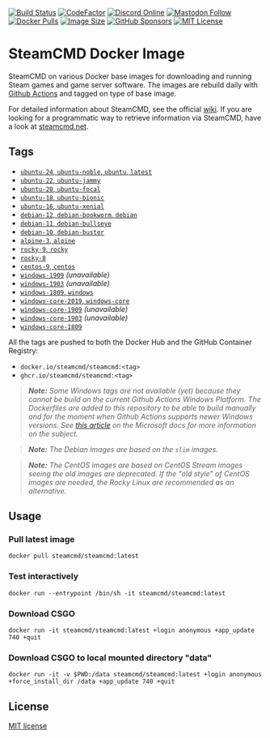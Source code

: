 [![Build Status](https://github.com/steamcmd/docker/actions/workflows/build.yml/badge.svg)](https://github.com/steamcmd/docker/actions)
[![CodeFactor](https://www.codefactor.io/repository/github/steamcmd/docker/badge)](https://www.codefactor.io/repository/github/steamcmd/docker)
[![Discord Online](https://img.shields.io/discord/928592378711912488.svg)](https://discord.steamcmd.net)
[![Mastodon Follow](https://img.shields.io/mastodon/follow/109302774947550572?domain=https%3A%2F%2Ffosstodon.org&style=flat)](https://fosstodon.org/@steamcmd)
[![Docker Pulls](https://img.shields.io/docker/pulls/steamcmd/steamcmd.svg)](https://hub.docker.com/r/steamcmd/steamcmd)
[![Image Size](https://img.shields.io/docker/image-size/steamcmd/steamcmd/latest.svg)](https://hub.docker.com/r/steamcmd/steamcmd)
[![GitHub Sponsors](https://img.shields.io/github/sponsors/steamcmd)](https://github.com/sponsors/steamcmd)
[![MIT License](https://img.shields.io/badge/license-MIT-blue.svg)](LICENSE)

# SteamCMD Docker Image

SteamCMD on various Docker base images for downloading and running Steam games
and game server software. The images are rebuild daily with
[Github Actions](https://github.com/steamcmd/docker/actions) and tagged on type
of base image.

For detailed information about SteamCMD,
see the official [wiki](https://developer.valvesoftware.com/wiki/SteamCMD).
If you are looking for a programmatic way to retrieve information via SteamCMD,
have a look at [steamcmd.net](https://www.steamcmd.net).

## Tags

*   [`ubuntu-24`, `ubuntu-noble`, `ubuntu`, `latest`](dockerfiles/ubuntu-24/Dockerfile)
*   [`ubuntu-22`, `ubuntu-jammy`](dockerfiles/ubuntu-22/Dockerfile)
*   [`ubuntu-20`, `ubuntu-focal`](dockerfiles/ubuntu-20/Dockerfile)
*   [`ubuntu-18`, `ubuntu-bionic`](dockerfiles/ubuntu-18/Dockerfile)
*   [`ubuntu-16`, `ubuntu-xenial`](dockerfiles/ubuntu-16/Dockerfile)
*   [`debian-12`, `debian-bookworm`, `debian`](dockerfiles/debian-12/Dockerfile)
*   [`debian-11`, `debian-bullseye`](dockerfiles/debian-11/Dockerfile)
*   [`debian-10`, `debian-buster`](dockerfiles/debian-10/Dockerfile)
*   [`alpine-3`, `alpine`](dockerfiles/alpine-3/Dockerfile)
*   [`rocky-9`, `rocky`](dockerfiles/rocky-9/Dockerfile)
*   [`rocky-8`](dockerfiles/rocky-8/Dockerfile)
*   [`centos-9`, `centos`](dockerfiles/centos-9/Dockerfile)
*   [`windows-1909`](dockerfiles/windows-1909/Dockerfile) *(unavailable)*
*   [`windows-1903`](dockerfiles/windows-1903/Dockerfile) *(unavailable)*
*   [`windows-1809`, `windows`](dockerfiles/windows-1809/Dockerfile)
*   [`windows-core-2019`, `windows-core`](dockerfiles/windows-core-2019/Dockerfile)
*   [`windows-core-1909`](dockerfiles/windows-core-1909/Dockerfile) *(unavailable)*
*   [`windows-core-1903`](dockerfiles/windows-core-1903/Dockerfile) *(unavailable)*
*   [`windows-core-1809`](dockerfiles/windows-core-1809/Dockerfile)

All the tags are pushed to both the Docker Hub and the GitHub Container Registry:

- `docker.io/steamcmd/steamcmd:<tag>`
- `ghcr.io/steamcmd/steamcmd:<tag>`

> ***Note:***
> *Some Windows tags are not available (yet) because they cannot be*
> *build on the current Github Actions Windows Platform. The Dockerfiles are*
> *added to this repository to be able to build manually and for the moment when*
> *Github Actions supports newer Windows versions. See*
> *[this article](https://docs.microsoft.com/en-us/virtualization/windowscontainers/deploy-containers/version-compatibility)*
> *on the Microsoft docs for more information on the subject.*

> ***Note:***
> *The Debian images are based on the `slim` images.*

> ***Note:***
> *The CentOS images are based on CentOS Stream images seeing the old images are*
> *deprecated. If the "old style" of CentOS images are needed, the Rocky Linux*
> *are recommended as an alternative.*

## Usage

### Pull latest image
```shell
docker pull steamcmd/steamcmd:latest
```
### Test interactively
```shell
docker run --entrypoint /bin/sh -it steamcmd/steamcmd:latest
```
### Download CSGO
```shell
docker run -it steamcmd/steamcmd:latest +login anonymous +app_update 740 +quit
```
### Download CSGO to local mounted directory "data"
```shell
docker run -it -v $PWD:/data steamcmd/steamcmd:latest +login anonymous +force_install_dir /data +app_update 740 +quit
```

## License

[MIT license](LICENSE)
